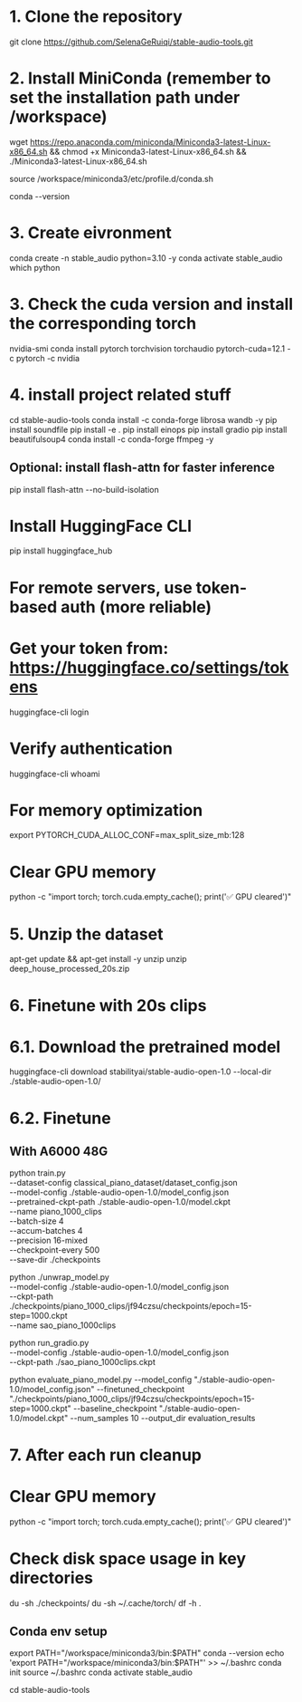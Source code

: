 # 1. Clone the repository
git clone https://github.com/SelenaGeRuiqi/stable-audio-tools.git

# 2. Install MiniConda (remember to set the installation path under /workspace)
wget https://repo.anaconda.com/miniconda/Miniconda3-latest-Linux-x86_64.sh && chmod +x Miniconda3-latest-Linux-x86_64.sh && ./Miniconda3-latest-Linux-x86_64.sh 

source /workspace/miniconda3/etc/profile.d/conda.sh

conda --version

# 3. Create eivronment
conda create -n stable_audio python=3.10 -y
conda activate stable_audio
which python


# 3. Check the cuda version and install the corresponding torch
nvidia-smi
conda install pytorch torchvision torchaudio pytorch-cuda=12.1 -c pytorch -c nvidia

# 4. install project related stuff
cd stable-audio-tools
conda install -c conda-forge librosa wandb -y
pip install soundfile
pip install -e .
pip install einops
pip install gradio
pip install beautifulsoup4
conda install -c conda-forge ffmpeg -y

## Optional: install flash-attn for faster inference
pip install flash-attn --no-build-isolation

# Install HuggingFace CLI
pip install huggingface_hub

# For remote servers, use token-based auth (more reliable)
# Get your token from: https://huggingface.co/settings/tokens
huggingface-cli login

# Verify authentication
huggingface-cli whoami

# For memory optimization
export PYTORCH_CUDA_ALLOC_CONF=max_split_size_mb:128

# Clear GPU memory
python -c "import torch; torch.cuda.empty_cache(); print('✅ GPU cleared')"

# 5. Unzip the dataset
apt-get update && apt-get install -y unzip
unzip deep_house_processed_20s.zip

# 6. Finetune with 20s clips
# 6.1. Download the pretrained model
huggingface-cli download stabilityai/stable-audio-open-1.0 --local-dir ./stable-audio-open-1.0/

# 6.2. Finetune

## With A6000 48G

python train.py \
  --dataset-config classical_piano_dataset/dataset_config.json \
  --model-config ./stable-audio-open-1.0/model_config.json \
  --pretrained-ckpt-path ./stable-audio-open-1.0/model.ckpt \
  --name piano_1000_clips \
  --batch-size 4 \
  --accum-batches 4 \
  --precision 16-mixed \
  --checkpoint-every 500 \
  --save-dir ./checkpoints

python ./unwrap_model.py \
  --model-config ./stable-audio-open-1.0/model_config.json \
  --ckpt-path ./checkpoints/piano_1000_clips/jf94czsu/checkpoints/epoch=15-step=1000.ckpt \
  --name sao_piano_1000clips

python run_gradio.py \
  --model-config ./stable-audio-open-1.0/model_config.json \
  --ckpt-path ./sao_piano_1000clips.ckpt

python evaluate_piano_model.py --model_config "./stable-audio-open-1.0/model_config.json" --finetuned_checkpoint "./checkpoints/piano_1000_clips/jf94czsu/checkpoints/epoch=15-step=1000.ckpt" --baseline_checkpoint "./stable-audio-open-1.0/model.ckpt" --num_samples 10 --output_dir evaluation_results

# 7. After each run cleanup

# Clear GPU memory
python -c "import torch; torch.cuda.empty_cache(); print('✅ GPU cleared')"

# Check disk space usage in key directories
du -sh ./checkpoints/
du -sh ~/.cache/torch/
df -h .


## Conda env setup
export PATH="/workspace/miniconda3/bin:$PATH"
conda --version
echo 'export PATH="/workspace/miniconda3/bin:$PATH"' >> ~/.bashrc
conda init
source ~/.bashrc
conda activate stable_audio

cd stable-audio-tools